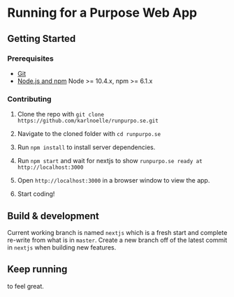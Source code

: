 # Running for a Purpose Web App

## Getting Started

### Prerequisites

- [Git](https://git-scm.com/)
- [Node.js and npm](http://nodejs.org) Node >= 10.4.x, npm >= 6.1.x

### Contributing

1. Clone the repo with `git clone https://github.com/karlnoelle/runpurpo.se.git`

2. Navigate to the cloned folder with `cd runpurpo.se`

3. Run `npm install` to install server dependencies.

4. Run `npm start` and wait for nextjs to show `runpurpo.se ready at http://localhost:3000`

5. Open `http://localhost:3000` in a browser window to view the app.

6. Start coding!

## Build & development

Current working branch is named `nextjs` which is a fresh start and complete re-write from what is in `master`. Create a new branch off of the latest commit in `nextjs` when building new features.

## Keep running

to feel great.